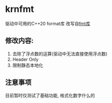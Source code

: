 # krnfmt
驱动中可用的C++20 format库
改写自[fmt库](https://github.com/fmtlib/fmt)
## 修改内容:
1. 去除了浮点数的运算(驱动中无法直接使用浮点数)
2. Header Only
3. 限制静态本地化
## 注意事项
目前暂时仅测试了基础功能, 格式化数字什么的
